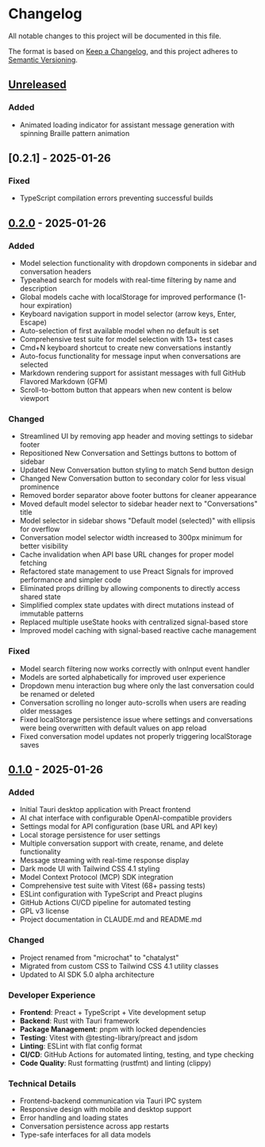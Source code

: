 # Changelog

All notable changes to this project will be documented in this file.

The format is based on [Keep a Changelog](https://keepachangelog.com/en/1.1.0/),
and this project adheres to [Semantic Versioning](https://semver.org/spec/v2.0.0.html).

## [Unreleased]

### Added
- Animated loading indicator for assistant message generation with spinning Braille pattern animation

## [0.2.1] - 2025-01-26

### Fixed
- TypeScript compilation errors preventing successful builds

## [0.2.0] - 2025-01-26

### Added
- Model selection functionality with dropdown components in sidebar and conversation headers
- Typeahead search for models with real-time filtering by name and description
- Global models cache with localStorage for improved performance (1-hour expiration)
- Keyboard navigation support in model selector (arrow keys, Enter, Escape)
- Auto-selection of first available model when no default is set
- Comprehensive test suite for model selection with 13+ test cases
- Cmd+N keyboard shortcut to create new conversations instantly
- Auto-focus functionality for message input when conversations are selected
- Markdown rendering support for assistant messages with full GitHub Flavored Markdown (GFM)
- Scroll-to-bottom button that appears when new content is below viewport

### Changed
- Streamlined UI by removing app header and moving settings to sidebar footer
- Repositioned New Conversation and Settings buttons to bottom of sidebar
- Updated New Conversation button styling to match Send button design
- Changed New Conversation button to secondary color for less visual prominence
- Removed border separator above footer buttons for cleaner appearance
- Moved default model selector to sidebar header next to "Conversations" title
- Model selector in sidebar shows "Default model (selected)" with ellipsis for overflow
- Conversation model selector width increased to 300px minimum for better visibility
- Cache invalidation when API base URL changes for proper model fetching
- Refactored state management to use Preact Signals for improved performance and simpler code
- Eliminated props drilling by allowing components to directly access shared state
- Simplified complex state updates with direct mutations instead of immutable patterns
- Replaced multiple useState hooks with centralized signal-based store
- Improved model caching with signal-based reactive cache management

### Fixed
- Model search filtering now works correctly with onInput event handler
- Models are sorted alphabetically for improved user experience
- Dropdown menu interaction bug where only the last conversation could be renamed or deleted
- Conversation scrolling no longer auto-scrolls when users are reading older messages
- Fixed localStorage persistence issue where settings and conversations were being overwritten with default values on app reload
- Fixed conversation model updates not properly triggering localStorage saves

## [0.1.0] - 2025-01-26

### Added
- Initial Tauri desktop application with Preact frontend
- AI chat interface with configurable OpenAI-compatible providers
- Settings modal for API configuration (base URL and API key)
- Local storage persistence for user settings
- Multiple conversation support with create, rename, and delete functionality
- Message streaming with real-time response display
- Dark mode UI with Tailwind CSS 4.1 styling
- Model Context Protocol (MCP) SDK integration
- Comprehensive test suite with Vitest (68+ passing tests)
- ESLint configuration with TypeScript and Preact plugins
- GitHub Actions CI/CD pipeline for automated testing
- GPL v3 license
- Project documentation in CLAUDE.md and README.md

### Changed
- Project renamed from "microchat" to "chatalyst"
- Migrated from custom CSS to Tailwind CSS 4.1 utility classes
- Updated to AI SDK 5.0 alpha architecture

### Developer Experience
- **Frontend**: Preact + TypeScript + Vite development setup
- **Backend**: Rust with Tauri framework
- **Package Management**: pnpm with locked dependencies
- **Testing**: Vitest with @testing-library/preact and jsdom
- **Linting**: ESLint with flat config format
- **CI/CD**: GitHub Actions for automated linting, testing, and type checking
- **Code Quality**: Rust formatting (rustfmt) and linting (clippy)

### Technical Details
- Frontend-backend communication via Tauri IPC system
- Responsive design with mobile and desktop support
- Error handling and loading states
- Conversation persistence across app restarts
- Type-safe interfaces for all data models

[Unreleased]: https://github.com/mcolyer-shopify/chatalyst/compare/v0.2.0...HEAD
[0.2.0]: https://github.com/mcolyer-shopify/chatalyst/compare/v0.1.0...v0.2.0
[0.1.0]: https://github.com/mcolyer-shopify/chatalyst/releases/tag/v0.1.0